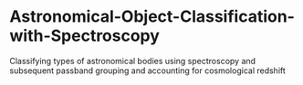 # Astronomical-Object-Classification-with-Spectroscopy
Classifying types of astronomical bodies using spectroscopy and subsequent passband grouping and accounting for cosmological redshift
